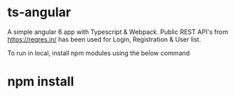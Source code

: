 # ts-angular 
A simple angular 6 app with Typescript & Webpack. Public REST API's from https://reqres.in/ has been used for Login, Registration & User list.

To run in local, install npm modules using the below command
# npm install
